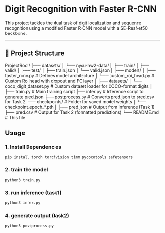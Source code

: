 # Digit Recognition with Faster R-CNN

This project tackles the dual task of digit localization and sequence recognition using a modified Faster R-CNN model with a SE-ResNet50 backbone.

---

## 📁 Project Structure
ProjectRoot/
├── datasets/
│   └── nycu-hw2-data/
│       ├── train/
│       ├── valid/
│       ├── test/
│       ├── train.json
│       └── valid.json
│
├── models/
│   ├── faster_rcnn.py            # Defines model architecture
│   └── custom_roi_head.py        # Custom RoI head with dropout and FC layer
│
├── datasets/
│   └── coco_digit_dataset.py     # Custom dataset loader for COCO-format digits
│
├── train.py                      # Main training script
├── infer.py                      # Inference script to generate pred.json
├── postprocess.py                # Converts pred.json to pred.csv for Task 2
├── checkpoints/                  # Folder for saved model weights
│   └── checkpoint_epoch_*.pth
│
├── pred.json                     # Output from inference (Task 1)
├── pred.csv                      # Output for Task 2 (formatted predictions)
└── README.md                     # This file

## Usage
### 1. Install Dependencies

```bash
pip install torch torchvision timm pycocotools safetensors
```
### 2. train the model
```bash
python3 train.py
```

### 3. run inference (task1)
```bash
python3 infer.py
```

### 4. generate output (task2)
```bash
python3 postprocess.py
```
